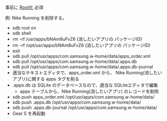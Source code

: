 事前に [Root化](Tizen-GearSのroot化) 必須

例: Nike Running を削除する。

 - sdb root on
 - sdb shell
 - rm -rf /usr/apps/bNAm8uFvZ6 (消したいアプリの パッケージID)
 - rm -rf /opt/usr/apps/bNAm8uFvZ6 (消したいアプリの パッケージID)
 - exit
 - sdb pull /opt/usr/apps/com.samsung.w-home/data/apps_order.xml
 - sdb pull /opt/usr/apps/com.samsung.w-home/data/.apps.db
 - sdb pull /opt/usr/apps/com.samsung.w-home/data/.apps.db-journal
 - 適当なテキストエディタで、apps_order.xml から、 Nike Running(消したいアプリ)に関する apps タグを削る
 - .apps.db は SQLite のデータベースなので、適当な SQLiteエディタで編集
    - apps テーブルから、Nike Running(消したいアプリ) のレコードを削除
 - sdb push apps_order.xml /opt/usr/apps/com.samsung.w-home/data/
 - sdb push .apps.db /opt/usr/apps/com.samsung.w-home/data/
 - sdb push .apps.db-journal /opt/usr/apps/com.samsung.w-home/data/
 - Gear S を再起動
